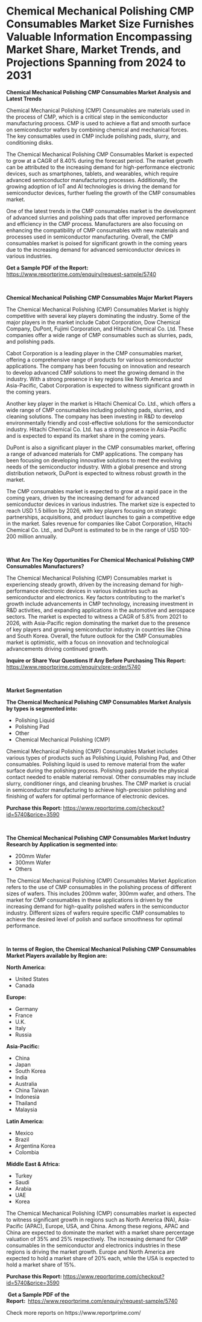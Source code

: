<p><h1>Chemical Mechanical Polishing CMP Consumables Market Size Furnishes Valuable Information Encompassing Market Share, Market Trends, and Projections Spanning from 2024 to 2031</h1></p><p><strong>Chemical Mechanical Polishing CMP Consumables Market Analysis and Latest Trends</strong></p>
<p><p>Chemical Mechanical Polishing (CMP) Consumables are materials used in the process of CMP, which is a critical step in the semiconductor manufacturing process. CMP is used to achieve a flat and smooth surface on semiconductor wafers by combining chemical and mechanical forces. The key consumables used in CMP include polishing pads, slurry, and conditioning disks.</p><p>The Chemical Mechanical Polishing CMP Consumables Market is expected to grow at a CAGR of 8.40% during the forecast period. The market growth can be attributed to the increasing demand for high-performance electronic devices, such as smartphones, tablets, and wearables, which require advanced semiconductor manufacturing processes. Additionally, the growing adoption of IoT and AI technologies is driving the demand for semiconductor devices, further fueling the growth of the CMP consumables market.</p><p>One of the latest trends in the CMP consumables market is the development of advanced slurries and polishing pads that offer improved performance and efficiency in the CMP process. Manufacturers are also focusing on enhancing the compatibility of CMP consumables with new materials and processes used in semiconductor manufacturing. Overall, the CMP consumables market is poised for significant growth in the coming years due to the increasing demand for advanced semiconductor devices in various industries.</p></p>
<p><strong>Get a Sample PDF of the Report:&nbsp;</strong> <a href="https://www.reportprime.com/enquiry/request-sample/5740">https://www.reportprime.com/enquiry/request-sample/5740</a></p>
<p>&nbsp;</p>
<p><strong>Chemical Mechanical Polishing CMP Consumables Major Market Players</strong></p>
<p><p>The Chemical Mechanical Polishing (CMP) Consumables Market is highly competitive with several key players dominating the industry. Some of the major players in the market include Cabot Corporation, Dow Chemical Company, DuPont, Fujimi Corporation, and Hitachi Chemical Co. Ltd. These companies offer a wide range of CMP consumables such as slurries, pads, and polishing pads.</p><p>Cabot Corporation is a leading player in the CMP consumables market, offering a comprehensive range of products for various semiconductor applications. The company has been focusing on innovation and research to develop advanced CMP solutions to meet the growing demand in the industry. With a strong presence in key regions like North America and Asia-Pacific, Cabot Corporation is expected to witness significant growth in the coming years.</p><p>Another key player in the market is Hitachi Chemical Co. Ltd., which offers a wide range of CMP consumables including polishing pads, slurries, and cleaning solutions. The company has been investing in R&D to develop environmentally friendly and cost-effective solutions for the semiconductor industry. Hitachi Chemical Co. Ltd. has a strong presence in Asia-Pacific and is expected to expand its market share in the coming years.</p><p>DuPont is also a significant player in the CMP consumables market, offering a range of advanced materials for CMP applications. The company has been focusing on developing innovative solutions to meet the evolving needs of the semiconductor industry. With a global presence and strong distribution network, DuPont is expected to witness robust growth in the market.</p><p>The CMP consumables market is expected to grow at a rapid pace in the coming years, driven by the increasing demand for advanced semiconductor devices in various industries. The market size is expected to reach USD 1.5 billion by 2026, with key players focusing on strategic partnerships, acquisitions, and product launches to gain a competitive edge in the market. Sales revenue for companies like Cabot Corporation, Hitachi Chemical Co. Ltd., and DuPont is estimated to be in the range of USD 100-200 million annually.</p></p>
<p>&nbsp;</p>
<p><strong>What Are The Key Opportunities For Chemical Mechanical Polishing CMP Consumables Manufacturers?</strong></p>
<p><p>The Chemical Mechanical Polishing (CMP) Consumables market is experiencing steady growth, driven by the increasing demand for high-performance electronic devices in various industries such as semiconductor and electronics. Key factors contributing to the market's growth include advancements in CMP technology, increasing investment in R&D activities, and expanding applications in the automotive and aerospace sectors. The market is expected to witness a CAGR of 5.8% from 2021 to 2026, with Asia-Pacific region dominating the market due to the presence of key players and growing semiconductor industry in countries like China and South Korea. Overall, the future outlook for the CMP Consumables market is optimistic, with a focus on innovation and technological advancements driving continued growth.</p></p>
<p><strong>Inquire or Share Your Questions If Any Before Purchasing This Report:</strong> <a href="https://www.reportprime.com/enquiry/pre-order/5740">https://www.reportprime.com/enquiry/pre-order/5740</a></p>
<p>&nbsp;</p>
<p><strong>Market Segmentation</strong></p>
<p><strong>The Chemical Mechanical Polishing CMP Consumables Market Analysis by types is segmented into:</strong></p>
<p><ul><li>Polishing Liquid</li><li>Polishing Pad</li><li>Other</li><li>Chemical Mechanical Polishing (CMP)</li></ul></p>
<p><p>Chemical Mechanical Polishing (CMP) Consumables Market includes various types of products such as Polishing Liquid, Polishing Pad, and Other consumables. Polishing liquid is used to remove material from the wafer surface during the polishing process. Polishing pads provide the physical contact needed to enable material removal. Other consumables may include slurry, conditioner rings, and cleaning brushes. The CMP market is crucial in semiconductor manufacturing to achieve high-precision polishing and finishing of wafers for optimal performance of electronic devices.</p></p>
<p><strong>Purchase this Report:&nbsp;</strong><a href="https://www.reportprime.com/checkout?id=5740&price=3590">https://www.reportprime.com/checkout?id=5740&price=3590</a></p>
<p>&nbsp;</p>
<p><strong>The Chemical Mechanical Polishing CMP Consumables Market Industry Research by Application is segmented into:</strong></p>
<p><ul><li>200mm Wafer</li><li>300mm Wafer</li><li>Others</li></ul></p>
<p><p>The Chemical Mechanical Polishing (CMP) Consumables Market Application refers to the use of CMP consumables in the polishing process of different sizes of wafers. This includes 200mm wafer, 300mm wafer, and others. The market for CMP consumables in these applications is driven by the increasing demand for high-quality polished wafers in the semiconductor industry. Different sizes of wafers require specific CMP consumables to achieve the desired level of polish and surface smoothness for optimal performance.</p></p>
<p>&nbsp;</p>
<p><strong>In terms of Region, the Chemical Mechanical Polishing CMP Consumables Market Players available by Region are:</strong></p>
<p>
    <p> <strong> North America: </strong>
        <ul>
            <li>United States</li>
            <li>Canada</li>
        </ul>
        </p> 
    <p> <strong> Europe: </strong>
        <ul>
            <li>Germany</li>
            <li>France</li>
            <li>U.K.</li>
            <li>Italy</li>
            <li>Russia</li>
        </ul>
        </p> 
    <p> <strong> Asia-Pacific: </strong>
        <ul>
            <li>China</li>
            <li>Japan</li>
            <li>South Korea</li>
            <li>India</li>
            <li>Australia</li>
            <li>China Taiwan</li>
            <li>Indonesia</li>
            <li>Thailand</li>
            <li>Malaysia</li>
        </ul>
        </p> 
    <p> <strong> Latin America: </strong>
        <ul>
            <li>Mexico</li>
            <li>Brazil</li>
            <li>Argentina Korea</li>
            <li>Colombia</li>
        </ul>
        </p> 
    <p> <strong> Middle East & Africa: </strong>
        <ul>
            <li>Turkey</li>
            <li>Saudi</li>
            <li>Arabia</li>
            <li>UAE</li>
            <li>Korea</li>
        </ul>
    </p>
    </p>
<p><p>The Chemical Mechanical Polishing (CMP) consumables market is expected to witness significant growth in regions such as North America (NA), Asia-Pacific (APAC), Europe, USA, and China. Among these regions, APAC and China are expected to dominate the market with a market share percentage valuation of 35% and 25% respectively. The increasing demand for CMP consumables in the semiconductor and electronics industries in these regions is driving the market growth. Europe and North America are expected to hold a market share of 20% each, while the USA is expected to hold a market share of 15%.</p></p>
<p><strong>Purchase this Report: </strong><a href="https://www.reportprime.com/checkout?id=5740&price=3590">https://www.reportprime.com/checkout?id=5740&price=3590</a></p>
<p>&nbsp;<strong>Get a Sample PDF of the Report:&nbsp;&nbsp;</strong><a href="https://www.reportprime.com/enquiry/request-sample/5740">https://www.reportprime.com/enquiry/request-sample/5740</a></p>
<p><strong></strong></p>
<p>Check more reports on https://www.reportprime.com/</p>